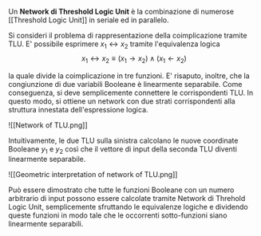 Un **Network di Threshold Logic Unit** è la combinazione di numerose [[Threshold Logic Unit]] in seriale ed in parallelo.

Si consideri il problema di rappresentazione della coimplicazione tramite TLU.
E' possibile esprimere $x_{1} \leftrightarrow x_{2}$ tramite l'equivalenza logica
$$x_{1} \leftrightarrow x_{2} \equiv (x_{1} \rightarrow x_{2})  \wedge ( x_{1} \leftarrow x_{2}) $$ 

la quale divide la coimplicazione in tre funzioni. E' risaputo, inoltre, che la congiunzione di due variabili Booleane è linearmente separabile. Come conseguenza, si deve semplicemente connettere le corrispondenti TLU. In questo modo, si ottiene un network con due strati corrispondenti alla struttura innestata dell'espressione logica.

![[Network of TLU.png]]

Intuitivamente, le due TLU sulla sinistra calcolano le nuove coordinate Booleane $y_{1}$ e $y_{2}$ così che il vettore di input della seconda TLU diventi linearmente separabile.

![[Geometric interpretation of network of TLU.png]]

Può essere dimostrato che tutte le funzioni Booleane con un numero arbitrario di input possono essere calcolate tramite Network di Threhold Logic Unit, semplicemente sfruttando le equivalenze logiche e dividendo queste funzioni in modo tale che le occorrenti sotto-funzioni siano linearmente separabili.